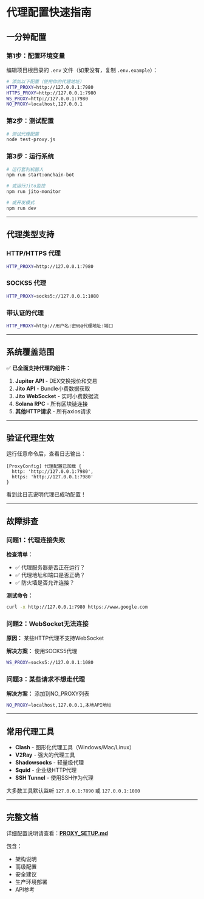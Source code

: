 # 代理配置快速指南

## 一分钟配置

### 第1步：配置环境变量

编辑项目根目录的 `.env` 文件（如果没有，复制 `.env.example`）：

```bash
# 添加以下配置（使用你的代理地址）
HTTP_PROXY=http://127.0.0.1:7980
HTTPS_PROXY=http://127.0.0.1:7980
WS_PROXY=http://127.0.0.1:7980
NO_PROXY=localhost,127.0.0.1
```

### 第2步：测试配置

```bash
# 测试代理配置
node test-proxy.js
```

### 第3步：运行系统

```bash
# 运行套利机器人
npm run start:onchain-bot

# 或运行Jito监控
npm run jito-monitor

# 或开发模式
npm run dev
```

---

## 代理类型支持

### HTTP/HTTPS 代理
```bash
HTTP_PROXY=http://127.0.0.1:7980
```

### SOCKS5 代理
```bash
HTTP_PROXY=socks5://127.0.0.1:1080
```

### 带认证的代理
```bash
HTTP_PROXY=http://用户名:密码@代理地址:端口
```

---

## 系统覆盖范围

✅ **已全面支持代理的组件：**

1. **Jupiter API** - DEX交换报价和交易
2. **Jito API** - Bundle小费数据获取
3. **Jito WebSocket** - 实时小费数据流
4. **Solana RPC** - 所有区块链连接
5. **其他HTTP请求** - 所有axios请求

---

## 验证代理生效

运行任意命令后，查看日志输出：

```
[ProxyConfig] 代理配置已加载 { 
  http: 'http://127.0.0.1:7980', 
  https: 'http://127.0.0.1:7980' 
}
```

看到此日志说明代理已成功配置！

---

## 故障排查

### 问题1：代理连接失败

**检查清单：**
- ✅ 代理服务器是否正在运行？
- ✅ 代理地址和端口是否正确？
- ✅ 防火墙是否允许连接？

**测试命令：**
```bash
curl -x http://127.0.0.1:7980 https://www.google.com
```

### 问题2：WebSocket无法连接

**原因：** 某些HTTP代理不支持WebSocket

**解决方案：** 使用SOCKS5代理
```bash
WS_PROXY=socks5://127.0.0.1:1080
```

### 问题3：某些请求不想走代理

**解决方案：** 添加到NO_PROXY列表
```bash
NO_PROXY=localhost,127.0.0.1,本地API地址
```

---

## 常用代理工具

- **Clash** - 图形化代理工具（Windows/Mac/Linux）
- **V2Ray** - 强大的代理工具
- **Shadowsocks** - 轻量级代理
- **Squid** - 企业级HTTP代理
- **SSH Tunnel** - 使用SSH作为代理

大多数工具默认监听 `127.0.0.1:7890` 或 `127.0.0.1:1080`

---

## 完整文档

详细配置说明请查看：**[PROXY_SETUP.md](./PROXY_SETUP.md)**

包含：
- 架构说明
- 高级配置
- 安全建议
- 生产环境部署
- API参考
